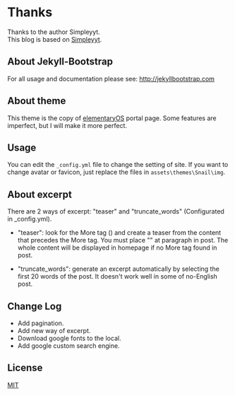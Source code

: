 # Thanks

Thanks to the author Simpleyyt.  
This blog is based on [Simpleyyt](https://github.com/Simpleyyt/simpleyyt.github.io).

## About Jekyll-Bootstrap

For all usage and documentation please see: <http://jekyllbootstrap.com>

## About theme

This theme is the copy of [elementaryOS](http://elementaryos.org) portal page. Some features are imperfect, but I will make it more perfect.

## Usage

You can edit the `_config.yml` file to change the setting of site. If you want to change avatar or favicon, just replace the files in `assets\themes\Snail\img`.

## About excerpt

There are 2 ways of excerpt: "teaser" and "truncate_words" (Configurated in _config.yml).

 * "teaser": look for the More tag (<!--more-->) and create a teaser from the content that precedes the More tag.
You must place "<!--more-->" at paragraph in post. The whole content will be displayed in homepage if no More tag found in post.

 * "truncate_words": generate an excerpt automatically by selecting the first 20 words of the post. It doesn't work well in some of no-English post.

## Change Log

 * Add pagination.
 * Add new way of excerpt.
 * Download google fonts to the local.
 * Add google custom search engine.

## License

[MIT](http://opensource.org/licenses/MIT)
